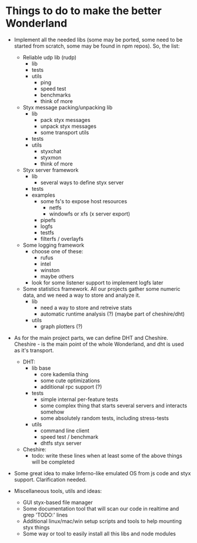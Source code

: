 Things to do to make the better Wonderland
==========================================

- Implement all the needed libs (some may be ported, some need to be started from scratch, some may be found in npm repos). So, the list:
    - Reliable udp lib (rudp) 
        - lib
        - tests
        - utils
            - ping
            - speed test
            - benchmarks
            - think of more
    - Styx message packing/unpacking lib
        - lib
            - pack styx messages
            - unpack styx messages
            - some transport utils
        - tests
        - utils
            - styxchat
            - styxmon
            - think of more
    - Styx server framework
        - lib
            - several ways to define styx server
        - tests
        - examples
            - some fs's to expose host resources
                - netfs
                - windowfs or xfs (x server export)
            - pipefs
            - logfs
            - testfs
            - filterfs / overlayfs
    - Some logging framework
        - choose one of these:
            - rufus
            - intel
            - winston
            - maybe others
        - look for some listener support to implement logfs later
    - Some statistics framework. All our projects gather some numeric data, and we need a way to store and analyze it.
        - lib
            - need a way to store and retreive stats
            - automatic runtime analysis (?) (maybe part of cheshire/dht)
        - utils
            - graph plotters (?)

- As for the main project parts, we can define DHT and Cheshire. Cheshire - is the main point of the whole Wonderland, and dht is used as it's transport.
    - DHT:
        - lib base
            - core kademlia thing
            - some cute optimizations
            - additional rpc support (?)
        - tests
            - simple internal per-feature tests
            - some complex thing that starts several servers and interacts somehow
            - some absolutely random tests, including stress-tests
        - utils
            - command line client
            - speed test / benchmark
            - dhtfs styx server
    - Cheshire:
        - todo: write these lines when at least some of the above things will be completed

- Some great idea to make Inferno-like emulated OS from js code and styx support. Clarification needed.

- Miscellaneous tools, utils and ideas:
    - GUI styx-based file manager
    - Some documentation tool that will scan our code in realtime and grep 'TODO:' lines 
    - Additional linux/mac/win setup scripts and tools to help mounting styx things
    - Some way or tool to easily install all this libs and node modules